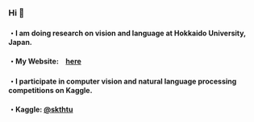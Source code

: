 ### Hi 👋
#### ・I am doing research on vision and language at Hokkaido University, Japan.
#### ・My Website:　[here](https://sites.google.com/view/skurita/home?authuser=0)
#### ・I participate in computer vision and natural language processing competitions on Kaggle.
#### ・Kaggle: [@skthtu](https://www.kaggle.com/skthtu) <!--[your id](https://road-to-kaggle-grandmaster.vercel.app/api/simple/skthtu)-->

 <!--
### Kaggle
![competition](https://road-to-kaggle-grandmaster.vercel.app/api/badges/skthtu/competition)
![dataset](https://road-to-kaggle-grandmaster.vercel.app/api/badges/skthtu/dataset)
![notebook](https://road-to-kaggle-grandmaster.vercel.app/api/badges/skthtu/notebook)
![discussion](https://road-to-kaggle-grandmaster.vercel.app/api/badges/skthtu/discussion)
-->

